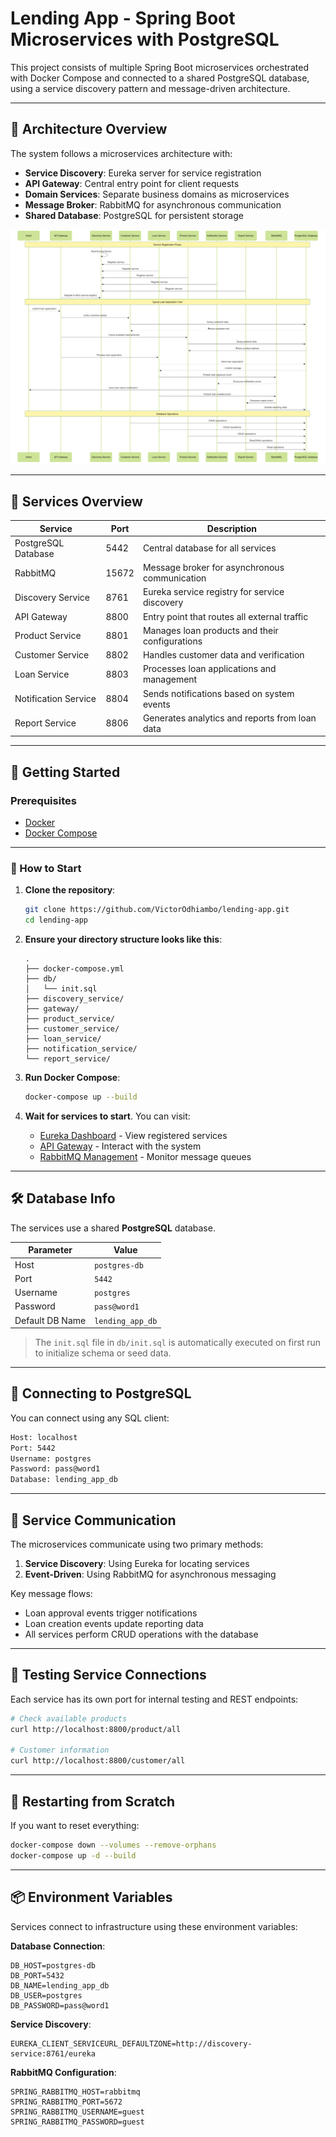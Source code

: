 # Lending App - Spring Boot Microservices with PostgreSQL

This project consists of multiple Spring Boot microservices orchestrated with Docker Compose and connected to a shared PostgreSQL database, using a service discovery pattern and message-driven architecture.

---

## 🧱 Architecture Overview

The system follows a microservices architecture with:
- **Service Discovery**: Eureka server for service registration
- **API Gateway**: Central entry point for client requests  
- **Domain Services**: Separate business domains as microservices
- **Message Broker**: RabbitMQ for asynchronous communication
- **Shared Database**: PostgreSQL for persistent storage

![Architecture Flow](lending_app_senquence_diagram.png)

---


## 🧱 Services Overview

| Service               | Port  | Description                                       |
|-----------------------|-------|---------------------------------------------------|
| PostgreSQL Database   | 5442  | Central database for all services                 |
| RabbitMQ              | 15672 | Message broker for asynchronous communication     |
| Discovery Service     | 8761  | Eureka service registry for service discovery     |
| API Gateway           | 8800  | Entry point that routes all external traffic      |
| Product Service       | 8801  | Manages loan products and their configurations    |
| Customer Service      | 8802  | Handles customer data and verification            |
| Loan Service          | 8803  | Processes loan applications and management        |
| Notification Service  | 8804  | Sends notifications based on system events        |
| Report Service        | 8806  | Generates analytics and reports from loan data    |

---

## 🚀 Getting Started

### Prerequisites

- [Docker](https://www.docker.com/)
- [Docker Compose](https://docs.docker.com/compose/)

---

### 🏁 How to Start

1. **Clone the repository**:
   ```bash
   git clone https://github.com/VictorOdhiambo/lending-app.git
   cd lending-app
   ```

2. **Ensure your directory structure looks like this**:
   ```
   .
   ├── docker-compose.yml
   ├── db/
   │   └── init.sql
   ├── discovery_service/
   ├── gateway/
   ├── product_service/
   ├── customer_service/
   ├── loan_service/
   ├── notification_service/
   └── report_service/
   ```

3. **Run Docker Compose**:
   ```bash
   docker-compose up --build
   ```

4. **Wait for services to start**. You can visit:
   - [Eureka Dashboard](http://localhost:8761) - View registered services
   - [API Gateway](http://localhost:8800) - Interact with the system
   - [RabbitMQ Management](http://localhost:15672) - Monitor message queues

---

## 🛠️ Database Info

The services use a shared **PostgreSQL** database.

| Parameter       | Value          |
|-----------------|----------------|
| Host            | `postgres-db`  |
| Port            | `5442`         |
| Username        | `postgres`     |
| Password        | `pass@word1`   |
| Default DB Name | `lending_app_db` |

> The `init.sql` file in `db/init.sql` is automatically executed on first run to initialize schema or seed data.

---

## 🔌 Connecting to PostgreSQL

You can connect using any SQL client:

```bash
Host: localhost
Port: 5442
Username: postgres
Password: pass@word1
Database: lending_app_db
```

---

## 🔁 Service Communication

The microservices communicate using two primary methods:
1. **Service Discovery**: Using Eureka for locating services
2. **Event-Driven**: Using RabbitMQ for asynchronous messaging

Key message flows:
- Loan approval events trigger notifications
- Loan creation events update reporting data
- All services perform CRUD operations with the database

---

## 🧪 Testing Service Connections

Each service has its own port for internal testing and REST endpoints:

```bash
# Check available products
curl http://localhost:8800/product/all

# Customer information
curl http://localhost:8800/customer/all

```

---

## 🔁 Restarting from Scratch

If you want to reset everything:

```bash
docker-compose down --volumes --remove-orphans
docker-compose up -d --build
```

---

## 📦 Environment Variables

Services connect to infrastructure using these environment variables:

**Database Connection**:
```env
DB_HOST=postgres-db
DB_PORT=5432
DB_NAME=lending_app_db
DB_USER=postgres
DB_PASSWORD=pass@word1
```

**Service Discovery**:
```env
EUREKA_CLIENT_SERVICEURL_DEFAULTZONE=http://discovery-service:8761/eureka
```

**RabbitMQ Configuration**:
```env
SPRING_RABBITMQ_HOST=rabbitmq
SPRING_RABBITMQ_PORT=5672
SPRING_RABBITMQ_USERNAME=guest
SPRING_RABBITMQ_PASSWORD=guest
```
